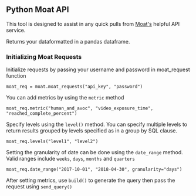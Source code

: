 ## Python Moat API

This tool is designed to assist in any quick pulls from [Moat's](https://moat.com/) helpful API service. <br>

Returns your dataformatted in a pandas dataframe.<br>

### Initializing Moat Requests

Initialize requests by passing your username and password in moat_request function

`moat_req = moat.moat_requests("api_key", "password")`

You can add metrics by using the `metric` method

`moat_req.metric("human_and_avoc", "video_exposure_time", "reached_complete_percent")`

Specify levels using the `level()` method. You can specify multiple levels to return results grouped by levels specified as in a group by SQL clause.

`moat_req.levels("level1", "level2")`

Setting the granularity of date can be done using the `date_range` method. Valid ranges include `weeks`, `days`, `months` and `quarters`

`moat_req.date_range("2017-10-01", "2018-04-30", granularity="days")`

After setting metrics, use `build()` to generate the query then pass the request using `send_query()`
